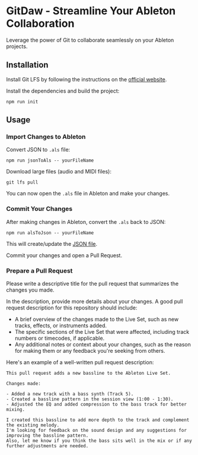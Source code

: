 # GitDaw - Streamline Your Ableton Collaboration

Leverage the power of Git to collaborate seamlessly on your Ableton projects.

## Installation

Install Git LFS by following the instructions on the [official website](https://git-lfs.github.com/).

Install the dependencies and build the project:
```
npm run init
```

## Usage

### Import Changes to Ableton

Convert JSON to `.als` file:
```
npm run jsonToAls -- yourFileName
```

Download large files (audio and MIDI files):
```
git lfs pull
```

You can now open the `.als` file in Ableton and make your changes.

### Commit Your Changes

After making changes in Ableton, convert the `.als` back to JSON:

```
npm run alsToJson -- yourFileName
```

This will create/update the [JSON file](https://github.com/raphaelDkhn/crs_live_set/tree/main/live_set/json).

Commit your changes and open a Pull Request.

### Prepare a Pull Request

Please write a descriptive title for the pull request that summarizes the changes you made.

In the description, provide more details about your changes. A good pull request description for this repository should include:
- A brief overview of the changes made to the Live Set, such as new tracks, effects, or instruments added.
- The specific sections of the Live Set that were affected, including track numbers or timecodes, if applicable.
- Any additional notes or context about your changes, such as the reason for making them or any feedback you're seeking from others.

Here's an example of a well-written pull request description:

```
This pull request adds a new bassline to the Ableton Live Set.

Changes made:

- Added a new track with a bass synth (Track 5).
- Created a bassline pattern in the session view (1:00 - 1:30).
- Adjusted the EQ and added compression to the bass track for better mixing.

I created this bassline to add more depth to the track and complement the existing melody. 
I'm looking for feedback on the sound design and any suggestions for improving the bassline pattern. 
Also, let me know if you think the bass sits well in the mix or if any further adjustments are needed.
```